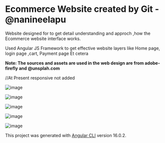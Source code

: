 # Ecommerce Website created by Git - @nanineelapu

Website designed for to get detail understanding and approch ,how the Ecommerce website interface works.

Used Angular JS Framework to get effective website layers like Home page, login page ,cart, Payment page Et cetera 

**Note: The sources and assets are used in the web design are from adobe-firefly and @unsplah.com**

//At Present responsive not added

![image](https://github.com/user-attachments/assets/8b1037da-69c0-45d9-9d36-c76b56afd913)

![image](https://github.com/user-attachments/assets/585a5462-69f2-4677-aaac-44f356c94d26)

![image](https://github.com/user-attachments/assets/3052363b-9b10-464b-aeb2-562134a8c6da)


![image](https://github.com/user-attachments/assets/fce62ce4-4852-4279-8b7e-6f163a71f094)

![image](https://github.com/user-attachments/assets/440bb069-ace5-4ad3-adf9-cc990c6524be)


This project was generated with [Angular CLI](https://github.com/angular/angular-cli) version 16.0.2.

